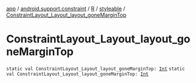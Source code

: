 [app](../../../index.md) / [android.support.constraint](../../index.md) / [R](../index.md) / [styleable](index.md) / [ConstraintLayout_Layout_layout_goneMarginTop](.)

# ConstraintLayout_Layout_layout_goneMarginTop

`static val ConstraintLayout_Layout_layout_goneMarginTop: `[`Int`](https://kotlinlang.org/api/latest/jvm/stdlib/kotlin/-int/index.html)
`static val ConstraintLayout_Layout_layout_goneMarginTop: `[`Int`](https://kotlinlang.org/api/latest/jvm/stdlib/kotlin/-int/index.html)